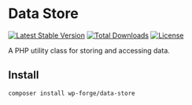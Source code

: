 # Data Store

[![Latest Stable Version](https://poser.pugx.org/wp-forge/helpers/v/stable)](https://packagist.org/packages/wp-forge/helpers)
[![Total Downloads](https://poser.pugx.org/wp-forge/helpers/downloads)](https://packagist.org/packages/wp-forge/helpers)
[![License](https://poser.pugx.org/wp-forge/helpers/license)](https://packagist.org/packages/wp-forge/helpers)

A PHP utility class for storing and accessing data.

## Install
```$xslt
composer install wp-forge/data-store
```

